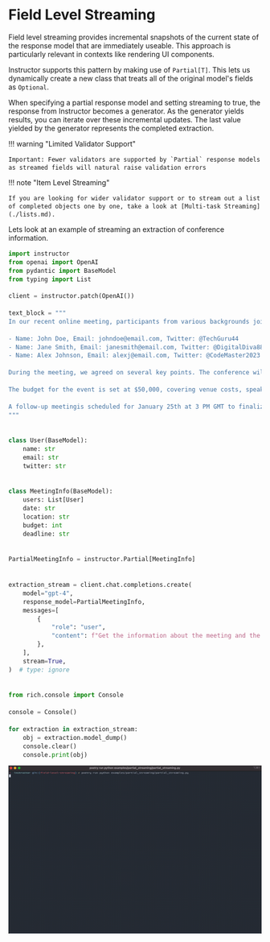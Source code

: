# Field Level Streaming

Field level streaming provides incremental snapshots of the current state of the response model that are immediately useable. This approach is particularly relevant in contexts like rendering UI components.

Instructor supports this pattern by making use of `Partial[T]`. This lets us dynamically create a new class that treats all of the original model's fields as `Optional`.

When specifying a partial response model and setting streaming to true, the response from Instructor becomes a generator. As the generator yields results, you can iterate over these incremental updates. The last value yielded by the generator represents the completed extraction.

!!! warning "Limited Validator Support"

    Important: Fewer validators are supported by `Partial` response models as streamed fields will natural raise validation errors

!!! note "Item Level Streaming"

    If you are looking for wider validator support or to stream out a list of completed objects one by one, take a look at [Multi-task Streaming](./lists.md).

Lets look at an example of streaming an extraction of conference information.

```python
import instructor
from openai import OpenAI
from pydantic import BaseModel
from typing import List

client = instructor.patch(OpenAI())

text_block = """
In our recent online meeting, participants from various backgrounds joined to discuss the upcoming tech conference. The names and contact details of the participants were as follows:

- Name: John Doe, Email: johndoe@email.com, Twitter: @TechGuru44
- Name: Jane Smith, Email: janesmith@email.com, Twitter: @DigitalDiva88
- Name: Alex Johnson, Email: alexj@email.com, Twitter: @CodeMaster2023

During the meeting, we agreed on several key points. The conference will be held on March 15th, 2024, at the Grand Tech Arena located at 4521 Innovation Drive. Dr. Emily Johnson, a renowned AI researcher, will be our keynote speaker.

The budget for the event is set at $50,000, covering venue costs, speaker fees, and promotional activities. Each participant is expected to contribute an article to the conference blog by February 20th.

A follow-up meetingis scheduled for January 25th at 3 PM GMT to finalize the agenda and confirm the list of speakers.
"""


class User(BaseModel):
    name: str
    email: str
    twitter: str


class MeetingInfo(BaseModel):
    users: List[User]
    date: str
    location: str
    budget: int
    deadline: str


PartialMeetingInfo = instructor.Partial[MeetingInfo]


extraction_stream = client.chat.completions.create(
    model="gpt-4",
    response_model=PartialMeetingInfo,
    messages=[
        {
            "role": "user",
            "content": f"Get the information about the meeting and the users {text_block}",
        },
    ],
    stream=True,
)  # type: ignore


from rich.console import Console

console = Console()

for extraction in extraction_stream:
    obj = extraction.model_dump()
    console.clear()
    console.print(obj)

```

![Partial Streaming Gif](../img/partial_streaming.gif)
